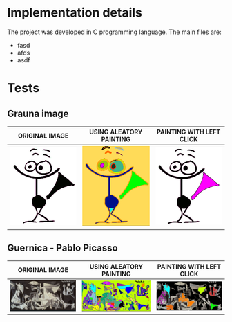 # Implementation details
The project was developed in C programming language. The main files are:

- fasd
- afds
- asdf

# Tests

## Grauna image
  ORIGINAL IMAGE |  USING ALEATORY PAINTING  |     PAINTING WITH LEFT CLICK
---|---|---
![alt text](images/grauna5.png "Title Text") | ![alt text](images/grauna.png "Title Text") |  ![alt text](images/grauna2.png "Title Text")

## Guernica - Pablo Picasso
  ORIGINAL IMAGE |  USING ALEATORY PAINTING  |     PAINTING WITH LEFT CLICK
---|---|---
![alt text](images/guernica.png "Title Text") | ![alt text](images/guernica2.png "Title Text") |  ![alt text](images/guernica3.png "Title Text")

